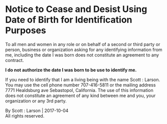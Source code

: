 <!doctype html><html><head><title>Editorial Preview</title></head><body><h1>Notice to Cease and Desist Using Date of Birth for Identification Purposes</h1>

<p>To all men and women in any role or on behalf of a second or third party or person, business or organization asking for any identifying information from me, including the date I was born does not constitute an agreement to any contract.</p>

<p><strong>I do not authorize the date I was born to be use to identify me.</strong></p>

<p>If you need to identify that I am a living being with the name Scott : Larson.  You may use the cell phone number 707-416-5811 or the mailing address 7771 Healdsburg ave Sebastopol, California. The use of this information does not constitute an agreement of any kind between me and you, your organization or any 3rd party.</p>

<p>By Scott : Larson | 2017-10-04<br>
All rights reserved.</p>
</body></html>
